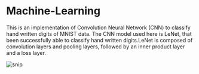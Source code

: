 # Machine-Learning
 This is an implementation of Convolution Neural Network (CNN) to classify hand written digits of MNIST data. 
 The CNN model used here is LeNet, that been successfully able to classify hand written digits.LeNet is
composed of convolution layers and pooling layers, followed by an inner product layer and a loss layer. 

![snip](https://cloud.githubusercontent.com/assets/14064063/22172066/f9f47432-df6b-11e6-8ce7-6f294f06abe0.png)
